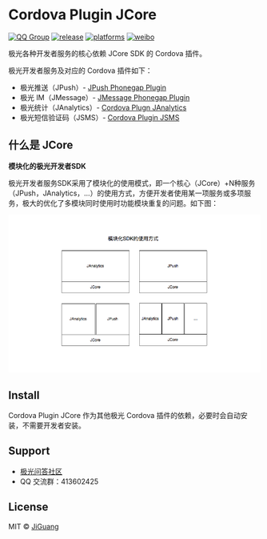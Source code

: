 # Cordova Plugin JCore
[![QQ Group](https://img.shields.io/badge/QQ%20Group-413602425-red.svg)]()
[![release](https://img.shields.io/badge/release-1.1.0-blue.svg)](https://github.com/jpush/jpush-phonegap-plugin/releases)
[![platforms](https://img.shields.io/badge/platforms-iOS%7CAndroid-lightgrey.svg)](https://github.com/jpush/jpush-phonegap-plugin)
[![weibo](https://img.shields.io/badge/weibo-JPush-blue.svg)](http://weibo.com/jpush?refer_flag=1001030101_&is_all=1)

极光各种开发者服务的核心依赖 JCore SDK 的 Cordova 插件。

极光开发者服务及对应的 Cordova 插件如下：

- 极光推送（JPush）- [JPush Phonegap Plugin](https://github.com/jpush/jpush-phonegap-plugin)
- 极光 IM（JMessage）- [JMessage Phonegap Plugin](https://github.com/jpush/jmessage-phonegap-plugin)
- 极光统计（JAnalytics）- [Cordova Plugn JAnalytics](https://github.com/wilhantian/cordova-plugin-janalytics)
- 极光短信验证码（JSMS）- [Cordova Plugin JSMS](https://github.com/jpush/cordova-plugin-jsms)



## 什么是 JCore

**模块化的极光开发者SDK**

极光开发者服务SDK采用了模块化的使用模式，即一个核心（JCore）+N种服务（JPush，JAnalytics，...）的使用方式，方便开发者使用某一项服务或多项服务，极大的优化了多模块同时使用时功能模块重复的问题。如下图：

![](doc/sdk_model.png)



## Install

Cordova Plugin JCore 作为其他极光 Cordova 插件的依赖，必要时会自动安装，不需要开发者安装。



## Support

- [极光问答社区](http://community.jiguang.cn/)
- QQ 交流群：413602425



## License

MIT © [JiGuang](/license)